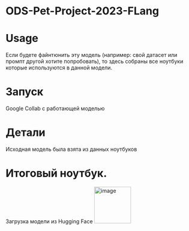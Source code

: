 # ODS-Pet-Project-2023-FLang
# Usage
Если будете файнтюнить эту модель (например: свой датасет или промпт другой хотите попробовать), то здесь собраны все ноутбуки которые используются в данной модели.

# Запуск
Google Collab с работающей моделью

# Детали
Исходная модель была взята из данных ноутбуков


# Итоговый ноутбук.
Загрузка модели из Hugging Face
<img width="98" alt="image" src="https://github.com/b3GOR/Flang/assets/46500891/2db638e1-2079-4016-8644-3cbf3050ae4b">

